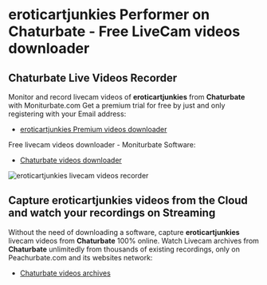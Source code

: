 # eroticartjunkies Performer on Chaturbate - Free LiveCam videos downloader

## Chaturbate Live Videos Recorder

Monitor and record livecam videos of **eroticartjunkies** from **Chaturbate** with Moniturbate.com
Get a premium trial for free by just and only registering with your Email address:
* [eroticartjunkies Premium videos downloader](https://moniturbate.com/request-demo-licence-key.html)

Free livecam videos downloader - Moniturbate Software:
* [Chaturbate videos downloader](https://moniturbate.com/moniturbate-download-software.html)

![eroticartjunkies livecam videos recorder](https://peachurnet.com/templates/moniturbate-software.png)


## Capture eroticartjunkies videos from the Cloud and watch your recordings on Streaming

Without the need of downloading a software, capture **eroticartjunkies** livecam videos from **Chaturbate** 100% online.
Watch Livecam archives from **Chaturbate** unlimitedly from thousands of existing recordings, only on Peachurbate.com and its websites network:
* [Chaturbate videos archives](https://peachurnet.com/)